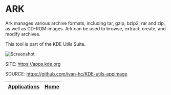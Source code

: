 # ARK

 Ark manages various archive formats, including tar, gzip,
 bzip2, rar and zip, as well as CD-ROM images. Ark can be 
 used to browse, extract, create, and modify archives. 

 This tool is part of the KDE Utils Suite.
 
 ![Screenshot](https://cdn.kde.org/screenshots/ark/ark.png)
 
 SITE: https://apps.kde.org

 SOURCE: https://github.com/ivan-hc/KDE-utils-appimage
 
 | [Applications](https://portable-linux-apps.github.io/apps.html) | [Home](https://portable-linux-apps.github.io)
 | --- | --- |
